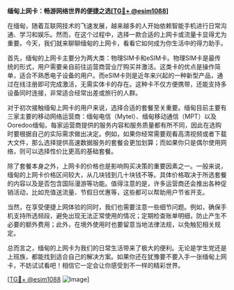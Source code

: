 **缅甸上网卡：畅游网络世界的便捷之选[[TG💪+ @esim1088](https://t.me/s/esim1088)]**

在缅甸，随着互联网技术的飞速发展，越来越多的人开始依赖智能手机进行日常沟通、学习和娱乐。然而，在这个过程中，选择一款合适的上网卡或流量卡显得尤为重要。今天，我们就来聊聊缅甸的上网卡，看看它如何成为你生活中的得力助手。

首先，缅甸的上网卡主要分为两大类：物理SIM卡和eSIM卡。物理SIM卡是最传统的形式，用户需要亲自前往运营商营业厅购买并激活。这类卡的优点是操作简单，适合不熟悉电子设备的用户。而eSIM卡则是近年来兴起的一种新型产品，通过在线注册即可完成激活，无需实体卡的存在。这种卡不仅方便携带，还能支持多设备同时连接，非常适合经常出差或旅行的人群。

对于初次接触缅甸上网卡的用户来说，选择合适的套餐至关重要。缅甸目前主要有三家主要的移动网络运营商：缅甸电信（Mytel）、缅甸移动通信（MPT）以及Ooredoo缅甸。每家运营商提供的服务内容和服务质量都有所不同，因此在选购时要根据自己的实际需求做出决定。例如，如果你经常需要观看高清视频或者下载大文件，那么选择提供高速数据服务的套餐会更加划算；而如果你只是偶尔使用网络，则可以选择性价比更高的基础套餐。

除了套餐本身之外，上网卡的价格也是影响购买决策的重要因素之一。一般来说，缅甸的上网卡价格区间较大，从几块钱到几十块钱不等。具体价格取决于所选套餐的内容以及是否包含国际漫游等功能。值得注意的是，许多运营商还会推出各种促销活动，比如充值送流量、节假日优惠等，这些都可以帮助用户节省开支。

当然，在享受便捷上网体验的同时，我们也需要注意一些细节问题。例如，确保手机支持所选频段，避免出现无法正常使用的情况；定期检查账单明细，防止产生不必要的额外费用；此外，在境外使用时也要留意当地法律法规，以免触犯相关规定。

总而言之，缅甸的上网卡为我们的日常生活带来了极大的便利。无论是学生党还是上班族，都能找到适合自己的解决方案。如果你还在犹豫要不要入手一张缅甸上网卡，不妨试试看吧！相信它一定会让你感受到不一样的精彩世界。

[[TG💪+ @esim1088](https://t.me/s/esim1088) ![Image](https://i.postimg.cc/4NQfJmqS/Snipaste-2025-05-13-00-14-12.png)]